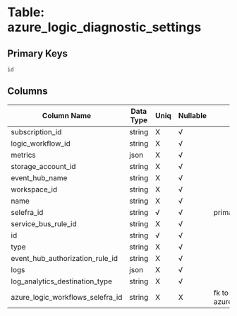 # Table: azure_logic_diagnostic_settings

## Primary Keys 

```
id
```


## Columns 

|  Column Name   |  Data Type  | Uniq | Nullable | Description | 
|  ----  | ----  | ----  | ----  | ---- | 
| subscription_id | string | X | √ |  | 
| logic_workflow_id | string | X | √ |  | 
| metrics | json | X | √ |  | 
| storage_account_id | string | X | √ |  | 
| event_hub_name | string | X | √ |  | 
| workspace_id | string | X | √ |  | 
| name | string | X | √ |  | 
| selefra_id | string | √ | √ | primary keys value md5 | 
| service_bus_rule_id | string | X | √ |  | 
| id | string | √ | √ |  | 
| type | string | X | √ |  | 
| event_hub_authorization_rule_id | string | X | √ |  | 
| logs | json | X | √ |  | 
| log_analytics_destination_type | string | X | √ |  | 
| azure_logic_workflows_selefra_id | string | X | X | fk to azure_logic_workflows.selefra_id | 


